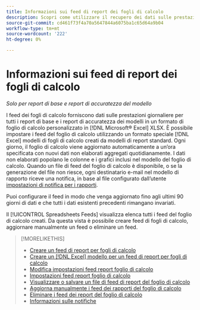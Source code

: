 ```yaml
---
title: Informazioni sui feed di report dei fogli di calcolo
description: Scopri come utilizzare il recupero dei dati sulle prestazioni giornaliere in un formato di foglio di calcolo personalizzato.
source-git-commit: cd461f73f4a70a5647844a6075ba1c65d64a9b04
workflow-type: tm+mt
source-wordcount: '222'
ht-degree: 0%

---
```


# Informazioni sui feed di report dei fogli di calcolo

*Solo per report di base e report di accuratezza del modello*

I feed dei fogli di calcolo forniscono dati sulle prestazioni giornaliere per tutti i report di base e i report di accuratezza dei modelli in un formato di foglio di calcolo personalizzato in [!DNL Microsoft® Excel] XLSX. È possibile impostare i feed del foglio di calcolo utilizzando un formato speciale [!DNL Excel] modelli di fogli di calcolo creati da modelli di report standard. Ogni giorno, il foglio di calcolo viene aggiornato automaticamente a un’ora specificata con nuovi dati non elaborati aggregati quotidianamente. I dati non elaborati popolano le colonne e i grafici inclusi nel modello del foglio di calcolo. Quando un file di feed del foglio di calcolo è disponibile, o se la generazione del file non riesce, ogni destinatario e-mail nel modello di rapporto riceve una notifica, in base al file configurato dall’utente [impostazioni di notifica per i rapporti](/help/search-social-commerce/notifications/notification-about.md).

Puoi configurare il feed in modo che venga aggiornato fino agli ultimi 90 giorni di dati e che tutti i dati esistenti precedenti rimangano invariati.

Il [!UICONTROL Spreadsheets Feeds] visualizza elenca tutti i feed del foglio di calcolo creati. Da questa vista è possibile creare feed di fogli di calcolo, aggiornare manualmente un feed o eliminare un feed.

>[!MORELIKETHIS]
>
>* [Creare un feed di report per fogli di calcolo](spreadsheet-feed-create.md)
>* [Creare un [!DNL Excel] modello per un feed di report per fogli di calcolo](spreadsheet-feed-create-excel-template.md)
>* [Modifica impostazioni feed report foglio di calcolo](spreadsheet-feed-edit.md)
>* [Impostazioni feed report foglio di calcolo](spreadsheet-feed-settings.md)
>* [Visualizzare o salvare un file di feed di report del foglio di calcolo](spreadsheet-feed-view-or-save.md)
>* [Aggiorna manualmente i feed dei rapporti del foglio di calcolo](spreadsheet-feed-refresh.md)
>* [Eliminare i feed dei report del foglio di calcolo](spreadsheet-feed-delete.md)
>* [Informazioni sulle notifiche](/help/search-social-commerce/notifications/notification-about.md)